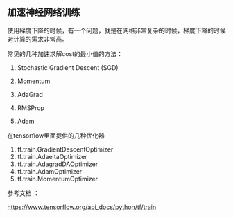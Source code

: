 ## 加速神经网络训练

使用梯度下降的时候，有一个问题，就是在网络非常复杂的时候，梯度下降的时候对计算的需求非常高。

常见的几种加速求解cost的最小值的方法：
1. Stochastic Gradient Descent (SGD)

2. Momentum

3. AdaGrad

4. RMSProp

5. Adam


在tensorflow里面提供的几种优化器

1. tf.train.GradientDescentOptimizer
2. tf.train.AdaeltaOptimizer
3. tf.train.AdagradDAOptimizer
4. tf.train.AdamOptimizer
5. tf.train.MomentumOptimizer



参考文档 ： 

https://www.tensorflow.org/api_docs/python/tf/train